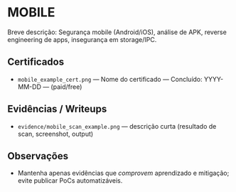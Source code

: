 # MOBILE

Breve descrição: Segurança mobile (Android/iOS), análise de APK, reverse engineering de apps, insegurança em storage/IPC.

## Certificados
- `mobile_example_cert.png` — Nome do certificado — Concluído: YYYY-MM-DD — (paid/free)

## Evidências / Writeups
- `evidence/mobile_scan_example.png` — descrição curta (resultado de scan, screenshot, output)

## Observações
- Mantenha apenas evidências que *comprovem* aprendizado e mitigação; evite publicar PoCs automatizáveis.
